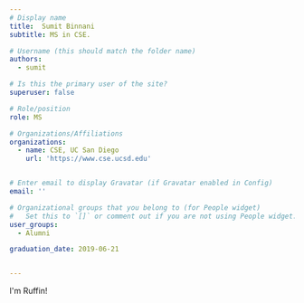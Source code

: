 ```yaml
---
# Display name
title:  Sumit Binnani  
subtitle: MS in CSE.

# Username (this should match the folder name)
authors:
  - sumit

# Is this the primary user of the site?
superuser: false

# Role/position
role: MS

# Organizations/Affiliations
organizations:
  - name: CSE, UC San Diego
    url: 'https://www.cse.ucsd.edu'


# Enter email to display Gravatar (if Gravatar enabled in Config)
email: ''

# Organizational groups that you belong to (for People widget)
#   Set this to `[]` or comment out if you are not using People widget.
user_groups:
  - Alumni

graduation_date: 2019-06-21


---
```


I'm Ruffin!